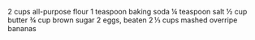 2 cups all-purpose flour 
1 teaspoon baking soda
¼ teaspoon salt
½ cup butter 
¾ cup brown sugar
2 eggs, beaten 
2 ⅓ cups mashed overripe bananas